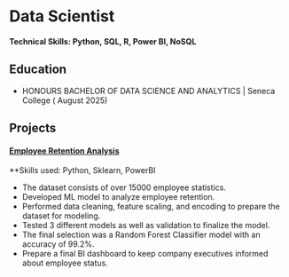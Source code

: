 # Data Scientist

#### Technical Skills: Python, SQL, R, Power BI, NoSQL

## Education 			        		
- HONOURS BACHELOR OF DATA SCIENCE AND ANALYTICS | Seneca College ( August 2025)

## Projects
#### [Employee Retention Analysis](https://github.com/Nadimul2/analysis_project/tree/main)

**Skills used: Python, Sklearn, PowerBI
- The dataset consists of over 15000 employee statistics. 
- Developed ML model to analyze employee retention.
-	Performed data cleaning, feature scaling, and encoding to prepare the dataset for modeling.
-	Tested 3 different models as well as validation to finalize the model. 
-	The final selection was a Random Forest Classifier model with an accuracy of 99.2%.
-	Prepare a final BI dashboard to keep company executives informed about employee status.


